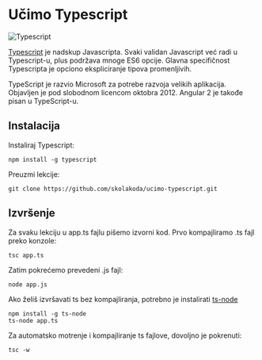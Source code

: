 # Učimo Typescript

![Typescript](https://upload.wikimedia.org/wikipedia/commons/a/a6/TypeScript_Logo.png)

[Typescript](http://www.typescriptlang.org/) je nadskup Javascripta. Svaki validan Javascript već radi u Typescript-u, plus podržava mnoge ES6 opcije. Glavna specifičnost Typescripta je opciono ekspliciranje tipova promenljivih.

TypeScript je razvio Microsoft za potrebe razvoja velikih aplikacija. Objavljen je pod slobodnom licencom oktobra 2012. Angular 2 je takođe pisan u TypeScript-u.


## Instalacija

Instaliraj Typescript:
```
npm install -g typescript
```

Preuzmi lekcije:
```
git clone https://github.com/skolakoda/ucimo-typescript.git
```

## Izvršenje

Za svaku lekciju u app.ts fajlu pišemo izvorni kod. Prvo kompajliramo .ts fajl preko konzole:
```
tsc app.ts
```
Zatim pokrećemo prevedeni .js fajl:
```
node app.js
```

Ako želiš izvršavati ts bez kompajliranja, potrebno je instalirati [ts-node](https://www.npmjs.com/package/ts-node)
```
npm install -g ts-node
ts-node app.ts
```

Za automatsko motrenje i kompajliranje ts fajlove, dovoljno je pokrenuti:
```
tsc -w
```

